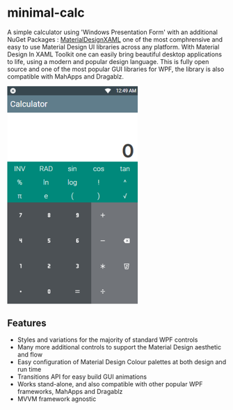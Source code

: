 # minimal-calc

A simple calculator using 'Windows Presentation Form' with an additional NuGet Packages : [MaterialDesignXAML](http://materialdesigninxaml.net) one of the most comphrensive and easy to use Material Design UI libraries across any platform. With Material Design In XAML Toolkit one can easily bring beautiful desktop applications to life, using a modern and popular design language. This is fully open source and one of the most popular GUI libraries for WPF, the library is also compatible with MahApps and Dragablz.

<p align="left">
<img src="https://github.com/shunjid/minimal-calc/blob/master/minimal-calc.PNG" width="300" />
</p>
 
## Features
* Styles and variations for the majority of standard WPF controls
* Many more additional controls to support the Material Design aesthetic and flow
* Easy configuration of Material Design Colour palettes at both design and run time
* Transitions API for easy build GUI animations
* Works stand-alone, and also compatible with other popular WPF frameworks, MahApps and Dragablz
* MVVM framework agnostic
